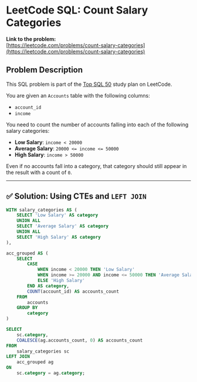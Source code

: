 # LeetCode SQL: Count Salary Categories

**Link to the problem:**  
[https://leetcode.com/problems/count-salary-categories](https://leetcode.com/problems/count-salary-categories)

## Problem Description

This SQL problem is part of the [Top SQL 50](https://leetcode.com/study-plan/top-sql-50/) study plan on LeetCode.

You are given an `Accounts` table with the following columns:

- `account_id`
- `income`

You need to count the number of accounts falling into each of the following salary categories:

- **Low Salary**: `income < 20000`
- **Average Salary**: `20000 <= income <= 50000`
- **High Salary**: `income > 50000`

Even if no accounts fall into a category, that category should still appear in the result with a count of `0`.

---

## ✅ Solution: Using CTEs and `LEFT JOIN`

```sql
WITH salary_categories AS (
    SELECT 'Low Salary' AS category
    UNION ALL
    SELECT 'Average Salary' AS category
    UNION ALL
    SELECT 'High Salary' AS category
),

acc_grouped AS (
    SELECT
        CASE
            WHEN income < 20000 THEN 'Low Salary'
            WHEN income >= 20000 AND income <= 50000 THEN 'Average Salary'
            ELSE 'High Salary'
        END AS category,
        COUNT(account_id) AS accounts_count
    FROM 
        accounts
    GROUP BY 
        category
)

SELECT 
    sc.category, 
    COALESCE(ag.accounts_count, 0) AS accounts_count
FROM 
    salary_categories sc 
LEFT JOIN 
    acc_grouped ag
ON 
    sc.category = ag.category;
